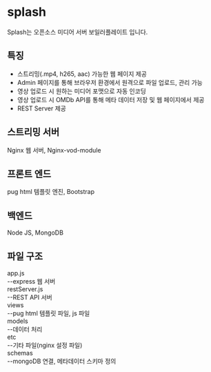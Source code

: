 # splash
Splash는 오픈소스 미디어 서버 보일러플레이트 입니다.

## 특징
 - 스트리밍(.mp4, h265, aac) 가능한 웹 페이지 제공
 - Admin 페이지를 통해 브라우저 환경에서 원격으로 파일 업로드, 관리 가능
 - 영상 업로드 시 원하는 미디어 포맷으로 자동 인코딩
 - 영상 업로드 시 OMDb API를 통해 메타 데이터 저장 및 웹 페이지에서 제공
 - REST Server 제공
 
## 스트리밍 서버
Nginx 웹 서버, Nginx-vod-module

## 프론트 엔드
pug html 템플릿 엔진, Bootstrap

## 백엔드
Node JS, MongoDB

## 파일 구조
app.js<br>
--express 웹 서버<br>
restServer.js<br>
--REST API 서버<br>
views<br>
--pug html 템플릿 파일, js 파일<br>
models<br>
--데이터 처리<br>
etc<br>
--기타 파일(nginx 설정 파일) <br>
schemas<br>
--mongoDB 연결, 메타데이터 스키마 정의<br>
